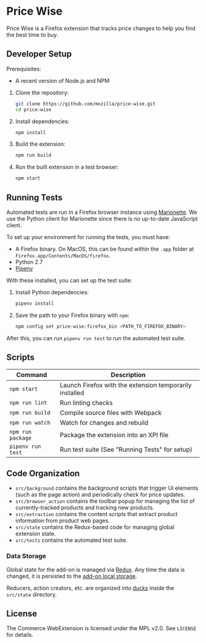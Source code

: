# Price Wise

Price Wise is a Firefox extension that tracks price changes to help you find the best time to buy.

## Developer Setup

Prerequisites:

- A recent version of Node.js and NPM

1. Clone the repository:

   ```sh
   git clone https://github.com/mozilla/price-wise.git
   cd price-wise
   ```
2. Install dependencies:

   ```sh
   npm install
   ```
3. Build the extension:

   ```sh
   npm run build
   ```
4. Run the built extension in a test browser:

   ```sh
   npm start
   ```

## Running Tests

Automated tests are run in a Firefox browser instance using [Marionette][]. We use the Python client for Marionette since there is no up-to-date JavaScript client.

To set up your environment for running the tests, you must have:

- A Firefox binary. On MacOS, this can be found within the `.app` folder at  `Firefox.app/Contents/MacOS/firefox`.
- Python 2.7
- [Pipenv][]

With these installed, you can set up the test suite:

1. Install Python dependencies:

   ```sh
   pipenv install
   ```
2. Save the path to your Firefox binary with `npm`:

   ```sh
   npm config set price-wise:firefox_bin <PATH_TO_FIREFOX_BINARY>
   ```

After this, you can run `pipenv run test` to run the automated test suite.

[Marionette]: https://firefox-source-docs.mozilla.org/testing/marionette/marionette/index.html
[Pipenv]: https://docs.pipenv.org/

## Scripts

| Command | Description |
| --- | --- |
| `npm start` | Launch Firefox with the extension temporarily installed |
| `npm run lint` | Run linting checks |
| `npm run build` | Compile source files with Webpack |
| `npm run watch` | Watch for changes and rebuild |
| `npm run package` | Package the extension into an XPI file |
| `pipenv run test` | Run test suite (See "Running Tests" for setup) |

## Code Organization

- `src/background` contains the background scripts that trigger UI elements (such as the page action) and periodically check for price updates.
- `src/browser_action` contains the toolbar popup for managing the list of currently-tracked products and tracking new products.
- `src/extraction` contains the content scripts that extract product information from product web pages.
- `src/state` contains the Redux-based code for managing global extension state.
- `src/tests` contains the automated test suite.

### Data Storage

Global state for the add-on is managed via [Redux][]. Any time the data is changed, it is persisted to the [add-on local storage][localstorage].

Reducers, action creators, etc. are organized into [ducks][] inside the `src/state` directory.

[Redux]: https://redux.js.org/
[localstorage]: https://developer.mozilla.org/en-US/docs/Mozilla/Add-ons/WebExtensions/API/storage/local
[ducks]: https://github.com/erikras/ducks-modular-redux

## License

The Commerce WebExtension is licensed under the MPL v2.0. See `LICENSE` for details.
